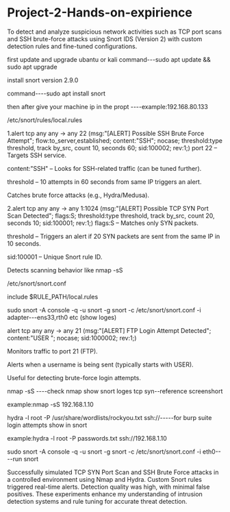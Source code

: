 # Project-2-Hands-on-expirience
To detect and analyze suspicious network activities such as TCP port scans and SSH brute-force attacks using Snort IDS (Version 2) with custom detection rules and fine-tuned configurations.

first update and upgrade ubantu or kali
command---sudo apt update && sudo apt upgrade 

install snort version 2.9.0

command----sudo apt install snort 

then after give your machine ip in the propt ----example:192.168.80.133

/etc/snort/rules/local.rules

1.alert tcp any any -> any 22 (msg:"[ALERT] Possible SSH Brute Force Attempt"; flow:to_server,established; content:"SSH"; nocase; threshold:type threshold, track by_src, count 10, seconds 60; 
sid:100002; rev:1;)
port 22 – Targets SSH service.

content:"SSH" – Looks for SSH-related traffic (can be tuned further).

threshold – 10 attempts in 60 seconds from same IP triggers an alert.

Catches brute force attacks (e.g., Hydra/Medusa).


2.alert tcp any any -> any 1:1024 (msg:"[ALERT] Possible TCP SYN Port Scan Detected"; flags:S; threshold:type threshold, track by_src, count 20, seconds 10; sid:100001; rev:1;)
flags:S – Matches only SYN packets.

threshold – Triggers an alert if 20 SYN packets are sent from the same IP in 10 seconds.

sid:100001 – Unique Snort rule ID.

Detects scanning behavior like nmap -sS

/etc/snort/snort.conf

include $RULE_PATH/local.rules

sudo snort -A console -q -u snort -g snort -c /etc/snort/snort.conf -i adapter---ens33,rth0 etc  (show loges)

alert tcp any any -> any 21 (msg:"[ALERT] FTP Login Attempt Detected"; content:"USER "; nocase; sid:1000002; rev:1;)

Monitors traffic to port 21 (FTP).

Alerts when a username is being sent (typically starts with USER).

Useful for detecting brute-force login attempts.

nmap -sS <target-ip>----check nmap show snort loges tcp syn--reference screenshort

example:nmap -sS 192.168.1.10

hydra -l root -P /usr/share/wordlists/rockyou.txt ssh://<target-ip>-----for burp suite login attempts show in snort

example:hydra -l root -P passwords.txt ssh://192.168.1.10

sudo snort -A console -q -u snort -g snort -c /etc/snort/snort.conf -i eth0----run snort

Successfully simulated TCP SYN Port Scan and SSH Brute Force attacks in a controlled environment using Nmap and Hydra. Custom Snort rules triggered real-time alerts. Detection quality was high, with minimal false positives. These experiments enhance my understanding of intrusion detection systems and rule tuning for accurate threat detection.







